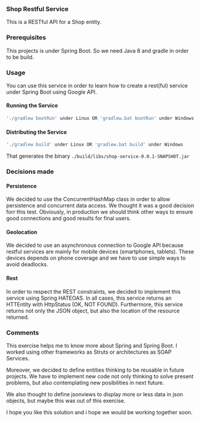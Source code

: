 ### Shop Restful Service

This is a RESTful API for a Shop entity.
 

### Prerequisites
This projects is under Spring Boot. So we need Java 8 and gradle in order to be build.

### Usage

You can use this service in order to learn how to create a rest(ful) service under Spring Boot using Google API.

#### Running the Service

```sh
'./gradlew bootRun' under Linux OR 'gradlew.bat bootRun' under Windows
```
#### Distributing the Service

```sh
'./gradlew build' under Linux OR 'gradlew.bat build' under Windows
```
That generates the binary `./build/libs/shop-service-0.0.1-SNAPSHOT.jar`


### Decisions made

#### Persistence

We decided to use the ConcurrentHashMap class in order to allow persistence and concurrent data access. We thought it was a good decision forr this test. Obviously, in production we should think other ways to  ensure good connections and good results for final users.


#### Geolocation

We decided to use an asynchronous connection to Google API because restful services are mainly for mobile devices (smartphones, tablets). These devices depends on phone coverage and we have to use simple ways to avoid deadlocks.

#### Rest

In order to respect the REST constraints, we decided to implement this service using Spring HATEOAS. In all cases, this service returns an HTTEntity with HttpStatus (OK, NOT FOUND).
Furthermore, this service returns not only the JSON object, but also the location of the resource returned.

### Comments

This exercise helps me to know more about Spring and Spring Boot. I worked using other frameworks as Struts or architectures as SOAP Services.

Moreover, we decided to define entities thinking to be reusable in future projects. We have to implement new code not only thinking to solve present problems, but also contemplating new posibilities in next future.

We also thought to define jsonviews to display more or less data in json objects, but maybe this was out of this exercise.

I hope you like this solution and i hope we would be working together soon.